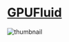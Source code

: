 # [**GPUFluid**](https://bitbucket.org/masayan1115/gpufluid/)
![thumbnail](https://bitbucket.org/masayan1115/gpufluid/raw/18cc658d95382ef09f6d4f904a88ad314c2bf2d3/media/GPUFluid_2.gif)
